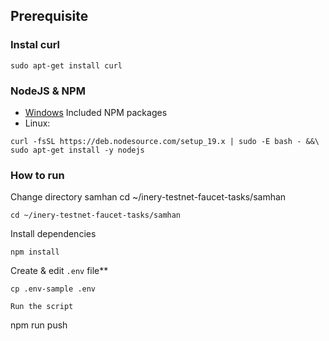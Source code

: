 ## Prerequisite

### Instal curl
```
sudo apt-get install curl
```

### NodeJS & NPM
- [Windows](https://nodejs.org/en/download/) Included NPM packages
- Linux:
```
curl -fsSL https://deb.nodesource.com/setup_19.x | sudo -E bash - &&\
sudo apt-get install -y nodejs
```

### How to run

Change directory samhan
cd ~/inery-testnet-faucet-tasks/samhan

```shell
cd ~/inery-testnet-faucet-tasks/samhan
```

Install dependencies

```shell
npm install
```

Create & edit `.env` file**
```
cp .env-sample .env

Run the script

```
npm run push
```
